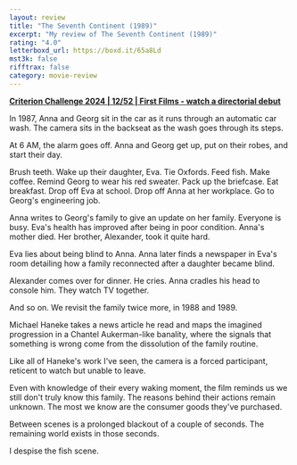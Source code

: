 ```yaml
---
layout: review
title: "The Seventh Continent (1989)"
excerpt: "My review of The Seventh Continent (1989)"
rating: "4.0"
letterboxd_url: https://boxd.it/65a8Ld
mst3k: false
rifftrax: false
category: movie-review
---
```


<b><a href="https://boxd.it/qWjuA/detail" target="_blank" rel="noopener">Criterion Challenge 2024 | 12/52 | First Films - watch a directorial debut</a></b>

In 1987, Anna and Georg sit in the car as it runs through an automatic car wash. The camera sits in the backseat as the wash goes through its steps.

At 6 AM, the alarm goes off. Anna and Georg get up, put on their robes, and start their day.

Brush teeth. Wake up their daughter, Eva. Tie Oxfords. Feed fish. Make coffee. Remind Georg to wear his red sweater. Pack up the briefcase. Eat breakfast. Drop off Eva at school. Drop off Anna at her workplace. Go to Georg's engineering job.

Anna writes to Georg's family to give an update on her family. Everyone is busy. Eva's health has improved after being in poor condition. Anna's mother died. Her brother, Alexander, took it quite hard.

Eva lies about being blind to Anna. Anna later finds a newspaper in Eva's room detailing how a family reconnected after a daughter became blind.

Alexander comes over for dinner. He cries. Anna cradles his head to console him. They watch TV together.

And so on. We revisit the family twice more, in 1988 and 1989.

Michael Haneke takes a news article he read and maps the imagined progression in a Chantel Aukerman-like banality, where the signals that something is wrong come from the dissolution of the family routine.

Like all of Haneke's work I've seen, the camera is a forced participant, reticent to watch but unable to leave.

Even with knowledge of their every waking moment, the film reminds us we still don't truly know this family. The reasons behind their actions remain unknown. The most we know are the consumer goods they've purchased.

Between scenes is a prolonged blackout of a couple of seconds. The remaining world exists in those seconds.

I despise the fish scene.
